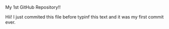 My 1st GitHub Repository!!

Hii! I just commited this file before typinf this text and it was my first commit ever.